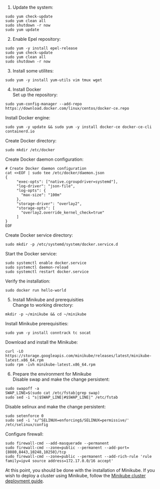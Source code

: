 1. Update the system:
```
sudo yum check-update
sudo yum clean all
sudo shutdown -r now
sudo yum update
```
2. Enable Epel repository:
```
sudo yum -y install epel-release
sudo yum check-update
sudo yum clean all
sudo shutdown -r now
```
3. Install some utilites:
```
sudo yum -y install yum-utils vim tmux wget
```
4. Install Docker  
Set up the repository:
```
sudo yum-config-manager --add-repo https://download.docker.com/linux/centos/docker-ce.repo
```
Install Docker engine:
```
sudo yum -y update && sudo yum -y install docker-ce docker-ce-cli containerd.io
```
Create Docker directory:
```
sudo mkdir /etc/docker
```
Create Docker daemon configuration:
```
# Create Docker daemon configuration
cat <<EOF | sudo tee /etc/docker/daemon.json
{
     "exec-opts": ["native.cgroupdriver=systemd"],
     "log-driver": "json-file",
     "log-opts": {
       "max-size": "100m"
     },
     "storage-driver": "overlay2",
     "storage-opts": [
       "overlay2.override_kernel_check=true"
     ]
}
EOF
```
Create Docker service directory:
```
sudo mkdir -p /etc/systemd/system/docker.service.d
```
Start the Docker service:
```
sudo systemctl enable docker.service
sudo systemctl daemon-reload
sudo systemctl restart docker.service
```
Verify the installation:
```
sudo docker run hello-world
```

5. Install Minikube and prerequisities  
Change to working directory:
```
mkdir -p ~/minikube && cd ~/minikube
```
Install Minikube prerequisities:
```
sudo yum -y install conntrack tc socat
```
Download and install the Minikube:
```
curl -LO https://storage.googleapis.com/minikube/releases/latest/minikube-latest.x86_64.rpm
sudo rpm -ivh minikube-latest.x86_64.rpm
```

6. Prepare the environment for Minikube  
Disable swap and make the change persistent:
```
sudo swapoff -a
SWAP_LINE=$(sudo cat /etc/fstab|grep swap)
sudo sed -i "s|$SWAP_LINE|#$SWAP_LINE|" /etc/fstab
```
Disable selinux and make the change persistent:
```
sudo setenforce 0
sudo sed -i 's/^SELINUX=enforcing$/SELINUX=permissive/' /etc/selinux/config
```
Configure firewall:
```
sudo firewall-cmd --add-masquerade --permanent
sudo firewall-cmd --zone=public --permanent --add-port={8080,8443,10248,10250}/tcp
sudo firewall-cmd --zone=public --permanent --add-rich-rule 'rule family=ipv4 source address=172.17.0.0/16 accept'
```

At this point, you should be done with the installation of Minikube. If you wish
to deploy a cluster using Minikube, follow the [Minikube cluster deployment guide](cluster-deployment/minikube.md).
